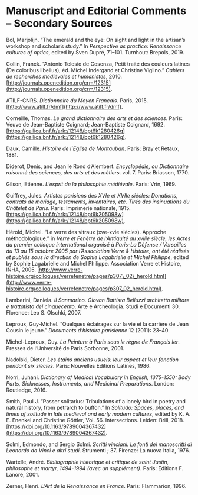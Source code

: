 # Manuscript and Editorial Comments – Secondary Sources

Bol, Marjolijn. “The emerald and the eye: On sight and light in the artisan’s workshop and scholar’s study.” In _Perspective as practice: Renaissance cultures of optics_, edited by Sven Dupré, 71–101. Turnhout: Brepols, 2019.

Collin, Franck. “Antonio Telesio de Cosenza, Petit traité des couleurs latines (De coloribus libellus), éd. Michel Indergand et Christine Viglino.” _Cahiers de recherches médiévales et humanistes_, 2010. [http://journals.openedition.org/crm/12315](http://journals.openedition.org/crm/12315).

ATILF-CNRS. _Dictionnaire du Moyen Français_. Paris, 2015. [http://www.atilf.fr/dmf](http://www.atilf.fr/dmf).

Corneille, Thomas. _Le grand dictionnaire des arts et des sciences_. Paris: Veuve de Jean-Baptiste Coignard; Jean-Baptiste Coignard, 1692. [https://gallica.bnf.fr/ark:/12148/bpt6k1280426g](https://gallica.bnf.fr/ark:/12148/bpt6k1280426g).

Daux, Camille. _Histoire de l’Eglise de Montauban_. Paris: Bray et Retaux, 1881.

Diderot, Denis, and Jean le Rond d’Alembert. _Encyclopédie, ou Dictionnaire raisonné des sciences, des arts et des métiers_. vol. 7. Paris: Briasson, 1770.

Gilson, Etienne. _L’esprit de la philosophie médiévale_. Paris: Vrin, 1969.

Guiffrey, Jules. _Artistes parisiens des XVIe et XVIIe siècles: Donations, contrats de mariage, testaments, inventaires, etc. Tirés des insinuations du Châtelet de Paris_. Paris: Imprimerie nationale, 1915. [https://gallica.bnf.fr/ark:/12148/bpt6k205098w](https://gallica.bnf.fr/ark:/12148/bpt6k205098w).

Hérold, Michel. “Le verre des vitraux (xve-xvie siècles). Approche méthodologique.” in _Verre et Fenêtre de l’Antiquité au xviiie siècle, les Actes du premier colloque international organisé à Paris-La Défense / Versailles du 13 au 15 octobre 2005 par l’Association Verre & Histoire, ont été réalisés et publiés sous la direction de Sophie Lagabrielle et Michel Philippe_, edited by Sophie Lagabrielle and Michel Philippe. Association Verre et Histoire, INHA, 2005. [http://www.verre-histoire.org/colloques/verrefenetre/pages/p307\_02\_herold.html](http://www.verre-histoire.org/colloques/verrefenetre/pages/p307_02_herold.html).

Lamberini, Daniela. _Il Sanmarino. Giovan Battista Belluzzi architetto militare e trattatista del cinquecento_. Arte e Archeologia. Studi e Documenti 30. Florence: Leo S. Olschki, 2007.

Leproux, Guy-Michel. “Quelques éclairages sur la vie et la carrière de Jean Cousin le jeune.” _Documents d’histoire parisienne_ 12 (2011): 23–40.

Michel-Leproux, Guy. _La Peinture à Paris sous le règne de François Ier_. Presses de l’Université de Paris Sorbonne, 2001.

Nadolski, Dieter. _Les étains anciens usuels: leur aspect et leur fonction pendant six siècles_. Paris: Nouvelles Editions Latines, 1986.

Norri, Juhani. _Dictionary of Medical Vocabulary in English, 1375-1550: Body Parts, Sicknesses, Instruments, and Medicinal Preparations_. London: Routledge, 2016.

Smith, Paul J. “Passer solitarius: Tribulations of a lonely bird in poetry and natural history, from petrarch to buffon.” In _Solitudo: Spaces, places, and times of solitude in late medieval and early modern cultures_, edited by K. A. E. Enenkel and Christine Göttler, Vol. 56. Intersections. Leiden: Brill, 2018. [https://doi.org/10.1163/9789004367432](https://doi.org/10.1163/9789004367432).

Solmi, Edmondo, and Sergio Solmi. _Scritti vinciani: Le fonti dei manoscritti di Leonardo da Vinci e altri studi_. Strumenti ; 37. Firenze: La nuova Italia, 1976.

Wartelle, André. _Bibliographie historique et critique de saint Justin, philosophe et martyr, 1494-1994 (avec un supplément)_. Paris: Editions F. Lanore, 2001.

Zerner, Henri. _L’Art de la Renaissance en France_. Paris: Flammarion, 1996.